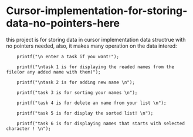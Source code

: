 # Cursor-implementation-for-storing-data-no-pointers-here
this project is for storing data in cursor implementation data structrue with no pointers needed, also, it makes many operation on the data intered:

        printf("\n enter a task if you want!");
        
        printf("\ntask 1 is for displaying the readed names from the file(or any added name with them)");
        
        printf("\ntask 2 is for adding new name \n");
        
        printf("task 3 is for sorting your names \n");
        
        printf("task 4 is for delete an name from your list \n");
        
        printf("task 5 is for display the sorted list! \n");
        
        printf("task 6 is for displaying names that starts with selected character ! \n");
